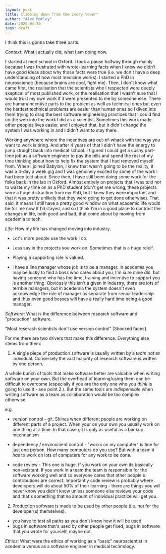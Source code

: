 ```yaml
---
layout: post
title: Climbing down from the ivory tower"
author: "Alex Morley"
date: 2020-04-30
tags: draft
---
```


I think this is gonna take three parts:

*Context:* What I actually did, what I am doing now.

I started at med school in Oxford. I took a pause halfway through mainly because I was frustrated with wrote-learning facts when I knew we didn't have good ideas about why those facts were true (i.e. we don't have a deep understanding of how most medicine works). I started a PhD in neuroscience (because brains are cool, fight me). Then, I don't know what came first, the realisation that the scientists who I respected were deeply skeptical of most published work, or the realisation that I wasn't sure that I would trust my own work if it were presented to me by someone else. There are human/incentive parts to the problem as well as technical ones but even the hardest technical problems are easier than human ones so I dived into them trying to drag the best software engineering practices that I could find on the web into the work I did as a scientist. Sometimes this work made other peoples lives easier, and I enjoyed that, but it didn't change the system I was working in and I didn't want to stay there. 

Working anywhere where the incentives are out-of-whack with the way you want to work is tiring. And after 4 years of that I didn't have the energy to jump straight back into medical school. I figured I could get a cushy part-time job as a software engineer to pay the bills and spend the rest of my time thinking about how to help fix the system that I had removed myself from. When I joined Babylon, I knew that wasn't going to be the reality, it was a 4-day a week gig and I was genuinely excited by some of the work I had been told about. Since then, I have still been doing some work for the folks back in the lab in Oxford. Almost entirely on projects that I was told not to waste my time on as a PhD student (don't get me wrong, these projects *were* a huge distraction from my PhD, but I knew they were important and that it was pretty unlikely that they were going to get done otherwise). That said, it means I still have a pretty good window on what academic life would be for me now if I'd stayed, and so I think I'm in a good place to contrast the changes in life, both good and bad, that come about by moving from acedemia to tech.



*Life:* How my life has changed moving into industry.

- Lot's more people use the work I do.
- Less say in the projects you work on. Sometimes that is a huge releif.
- Playing a supporting role is valued.

- I have a line manager whose job is to be a manager. In acedemia you may be lucky to find a boss who cares about you, I'm sure mine did, but having someone who has the time, training and incentive to support you is another thing. Obviously this isn't a given in industry, there are lots of terrible managers, but in acedemia the system doesn't even acknowledge the role of manager as separate from senior leadership and thus even good bosses will have a really hard time being a good manager.


*Software:* What is the difference between research software and "production" software.

"Most reserach scientists don't use version control" [Shocked faces]

For me there are two drivers that make this difference. Everything else stems from them:

1. A single piece of production software is usually written by a *team* not an individual. Conversely the vast majority of research software is written by one person.

A whole bunch of tools that make software better are valuable when writing software on your own. But the overhead of learning/using them can be difficult to overcome (especially if you are the only one who you *think* is going to use it - see point 2.). But the same tools are *indispensible* when writing software as a team as collaboration would be too complex otherwise.

e.g.
- version control - git. Shines when different people are working on different parts of a project. When your on your own you usually work on one thing at a time. In that case git is only as useful as a backup mechnanism

- dependency / environment control - "works on my computer" is fine for just one person. How many computers do you use? But with a team it *has* to work on lots of computers for any work to be done.

- code review - This one is huge. If you work on your own its basically non-existant. If you work in a team the team is responsible for the software working well and so everyone cares that other people's contributions are correct. Importantly code review is probably where developers will do about 50% of their learning - there are things you will never know you didn't know unless someone else reviews your code and that's something that no amount of individual practice will get you.

2. Production software is made to be used by other people (i.e. not for the developer(s) themselves). 
- you have to test all paths as you don't know how it will be used
- bugs in software that's used by other people get fixed, bugs in software that you wrote for yourself, maybe not.

*Ethics:* What were the ethics of working as a "basic" neuroscientist in acedemia versus as a software engineer in medical technology.
